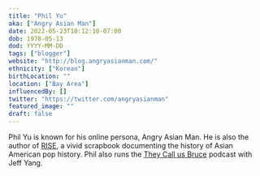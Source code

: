 ```yaml
---
title: "Phil Yu"
aka: ["Angry Asian Man"]
date: 2022-05-23T10:12:10-07:00
dob: 1978-05-13
dod: YYYY-MM-DD
tags: ["blogger"]
website: "http://blog.angryasianman.com/"
ethnicity: ["Korean"]
birthLocation: ""
location: ["Bay Area"]
influencedBy: []
twitter: "https://twitter.com/angryasianman"
featured_image: ""
draft: false
---
```


Phil Yu is known for his online persona, Angry Asian Man. He is also the author
of [RISE](https://www.harpercollins.com/pages/Rise), a vivid scrapbook
documenting the history of Asian American pop history. Phil also runs the
[They Call us Bruce](https://theycallusbruce.libsyn.com/) podcast with Jeff
Yang.
